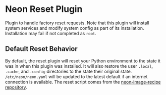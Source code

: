 # Neon Reset Plugin
Plugin to handle factory reset requests. Note that this plugin will install system
services and modify system config as part of its installation. Installation may
fail if not completed as `root`.

## Default Reset Behavior
By default, the reset plugin will reset your Python environment to the state it
was in when this plugin was installed. It will also restore the user `.local`, 
`.cache`, and `.config` directories to the state their original state.
`/etc/neon/neon.yaml` will be updated to the latest default if an internet connection
is available. The reset script comes from the 
[neon-image-recipe repository](https://github.com/NeonGeckoCom/neon-image-recipe/blob/master/11_factory_reset/overlay/opt/neon/reset).